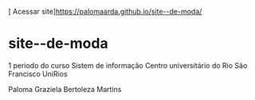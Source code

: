 [ Acessar site]https://palomaarda.github.io/site--de-moda/  
# site--de-moda

1  periodo do curso Sistem de informação 
Centro universitário do Rio São Francisco UniRios

Paloma Graziela Bertoleza Martins
